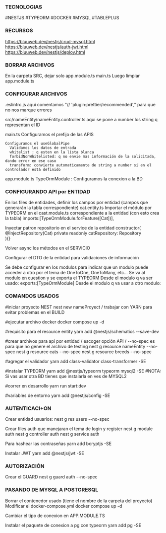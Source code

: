 ### TECNOLOGIAS

  #NESTJS
  #TYPEORM
  #DOCKER
  #MYSQL
  #TABLEPLUS

### RECURSOS
  https://bluuweb.dev/nestjs/crud-mysql.html
  https://bluuweb.dev/nestjs/auth-jwt.html
  https://bluuweb.dev/nestjs/deploy.html

### BORRAR ARCHIVOS
  En la carpeta SRC, dejar solo
    app.module.ts
    main.ts
  Luego limpiar app.module.ts

### CONFIGURAR ARCHIVOS
  .eslintrc.js
    aqui comentamos "// 'plugin:prettier/recommended'," para que no nos marque errores

  src/nameEntity/nameEntity.controller.ts
    aquí se pone a number los string q representan el ID
  
  main.ts
    Configuramos el prefijo de las APIS

    Configuramos el useGlobalPipe
      Validamos los datos de entrada
      whitelist : q esten en la lista blanca
      forbidNonWhitelisted: q no envie mas información de la solicitada, dando error en ese caso
      transform: convierte automaticamente de string a number si en el controlador está definido

  app.module.ts
    TypeOrmModule : Configuramos la conexion a la BD


  ### CONFIGURANDO API por ENTIDAD

  En los files de entidades, definir los campos por entidad (campos que generarán la tabla correspondiente)
    cat.entity.ts
  Importar el módulo por TYPEORM en el cast.module.ts correspondiente a la entidad (con esto crea la tabla)
    imports:[TypeOrmModule.forFeature([Cat])],

  Inyectar patron repositorio en el service de la entidad
  constructor(
    @InjectRepository(Cat)
    private readonly catRepository: Repository<Cat>  
  ){}

  Volver async los métodos en el SERVICIO

  Configurar el DTO de la entidad para validaciones de información

  Se debe configurar en los modulos para indicar que un modulo puede acceder a otro
  por el tema de OneToOne, OneToMany, etc...
  Se va al modulo en cuestion y se exporta el TYPEORM
  Desde el modulo q va ser usado:
      exports:[TypeOrmModule]
  Desde el modulo q va usar a otro modulo: 
      
  
### COMANDOS USADOS

  #iniciar proyecto NEST
  nest new nameProyect / trabajar con YARN para evitar problemas en el BUILD

  #ejecutar archivo docker
  docker compose up -d

  #requisito para el resource entity
  yarn add @nestjs/schematics --save-dev

  #crear archivos para api por entidad / escoger opción API / --no-spec es para que no genere el archivo de testing
  nest g resource nameEntity --no-spec
  nest g resource cats --no-spec
  nest g resource breeds --no-spec
  
  #agregar el validador
  yarn add class-validator class-transformer -SE

  #instalar TYPEORM
  yarn add @nestjs/typeorm typeorm mysql2 -SE
    #NOTA: Si vas usar otra BD tienes que instalarla en ves de MYSQL2

  #correr en desarrollo
    yarn run start:dev

  #variables de entorno
  yarn add @nestjs/config -SE


### AUTENTICACI+ON
  Crear entidad usuarios:
    nest g res users --no-spec

  Crear files auth que manejaran el tema de login y register
  nest g module auth
  nest g controller auth
  nest g service auth

  Para hashear las contraseñas
    yarn add bcryptjs -SE

  Instalar JWT
    yarn add @nestjs/jwt -SE

### AUTORIZACIÓN

  Crear el GUARD
  nest g guard auth --no-spec


### PASANDO DE MYSQL A POSTGRESQL

  Borrar el contenedor usado (tiene el nombre de la carpeta del proyecto)
  Modificar el docker-compose.yml
  docker compose up -d

  Cambiar el tipo de conexion en APP.MODULE.TS

  Instalar el paquete de conexion a pg con typeorm
  yarn add pg -SE

